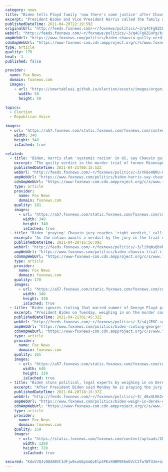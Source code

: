 ```yaml
---
category: news
title: "Biden tells Floyd family 'now there's some justice' after Chauvin guilty verdict"
excerpt: "President Biden and Vice President Harris called the family of George Floyd after the jury delivered a guilty verdict against former Minneapolis police officer Derek Chauvin, saying \"now there's some justice,\" and vowing that his \"legacy\" will stay \"intact.\" "
publishedDateTime: 2021-04-20T22:19:59Z
originalUrl: "http://feeds.foxnews.com/~r/foxnews/politics/~3/q4CFg8ZCHPg/biden-chauvin-guilty-verdict-reaction-george-floyd-family-call"
webUrl: "http://feeds.foxnews.com/~r/foxnews/politics/~3/q4CFg8ZCHPg/biden-chauvin-guilty-verdict-reaction-george-floyd-family-call"
ampWebUrl: "https://www.foxnews.com/politics/biden-chauvin-guilty-verdict-reaction-george-floyd-family-call.amp"
cdnAmpWebUrl: "https://www-foxnews-com.cdn.ampproject.org/c/s/www.foxnews.com/politics/biden-chauvin-guilty-verdict-reaction-george-floyd-family-call.amp"
type: article
quality: 170
heat: -1
published: false

provider:
  name: Fox News
  domain: foxnews.com
  images:
    - url: "https://smartableai.github.io/election/assets/images/organizations/foxnews.com-50x50.jpg"
      width: 50
      height: 50

topics:
  - Election
  - Republican Voice

images:
  - url: "https://a57.foxnews.com/static.foxnews.com/foxnews.com/content/uploads/2020/10/340/340/brooke-singman-headshot.jpg?ve=1&tl=1"
    width: 340
    height: 340
    isCached: true

related:
  - title: "Biden, Harris slam 'systemic racism' in US, say Chauvin guilty verdict is 'giant step' toward racial justice"
    excerpt: "The guilty verdict in the murder trial of former Minneapolis police Officer Derek Chauvin \"can be a giant step forward in the march toward justice in America,\" President Biden and Vice President Harris said Tuesday."
    publishedDateTime: 2021-04-21T00:15:52Z
    webUrl: "http://feeds.foxnews.com/~r/foxnews/politics/~3/Vk8o4NRU-QQ/biden-harris-say-chauvin-guilty-verdict-is-giant-step-toward-racial-justice-call-for-congress-to-act"
    ampWebUrl: "https://www.foxnews.com/politics/biden-harris-say-chauvin-guilty-verdict-is-giant-step-toward-racial-justice-call-for-congress-to-act.amp"
    cdnAmpWebUrl: "https://www-foxnews-com.cdn.ampproject.org/c/s/www.foxnews.com/politics/biden-harris-say-chauvin-guilty-verdict-is-giant-step-toward-racial-justice-call-for-congress-to-act.amp"
    type: article
    provider:
      name: Fox News
      domain: foxnews.com
    quality: 181
    images:
      - url: "https://a57.foxnews.com/static.foxnews.com/foxnews.com/content/uploads/2020/10/340/340/brooke-singman-headshot.jpg?ve=1&tl=1"
        width: 340
        height: 340
        isCached: true
  - title: "Biden 'praying' Chauvin jury reaches 'right verdict,' calling case 'overwhelming'"
    excerpt: "As the nation awaits a verdict by the jury in the trial of former Minneapolis police officer Derek Chauvin, President Biden said on Tuesday he is \"praying the verdict is the right verdict.\""
    publishedDateTime: 2021-04-20T16:56:09Z
    webUrl: "http://feeds.foxnews.com/~r/foxnews/politics/~3/li9qNsQbVNY/biden-chauvin-trial-right-verdict-overwhelming"
    ampWebUrl: "https://www.foxnews.com/politics/biden-chauvin-trial-right-verdict-overwhelming.amp"
    cdnAmpWebUrl: "https://www-foxnews-com.cdn.ampproject.org/c/s/www.foxnews.com/politics/biden-chauvin-trial-right-verdict-overwhelming.amp"
    type: article
    provider:
      name: Fox News
      domain: foxnews.com
    quality: 170
    images:
      - url: "https://a57.foxnews.com/static.foxnews.com/foxnews.com/content/uploads/2019/03/340/340/PaulSteinhauser.jpg?ve=1&tl=1"
        width: 340
        height: 340
        isCached: true
  - title: "Biden ignores rioting that marred summer of George Floyd protests after Chauvin conviction"
    excerpt: "President Biden on Tuesday, weighing in on the murder conviction of ex-Minneapolis Police Officer Derek Chauvin, left out the rioting, looting, arson and worse that broke out around the country amid a summer of unrest following George Floyd’s Memorial Day death."
    publishedDateTime: 2021-04-21T01:45:32Z
    webUrl: "http://feeds.foxnews.com/~r/foxnews/politics/~3/sAjJPOC-sxM/biden-rioting-george-floyd-derek-chauvin-conviction"
    ampWebUrl: "https://www.foxnews.com/politics/biden-rioting-george-floyd-derek-chauvin-conviction.amp"
    cdnAmpWebUrl: "https://www-foxnews-com.cdn.ampproject.org/c/s/www.foxnews.com/politics/biden-rioting-george-floyd-derek-chauvin-conviction.amp"
    type: article
    provider:
      name: Fox News
      domain: foxnews.com
    quality: 165
    images:
      - url: "https://a57.foxnews.com/static.foxnews.com/foxnews.com/content/uploads/2021/04/640/320/GettyImages-1312682563.jpg?ve=1&tl=1"
        width: 640
        height: 320
        isCached: true
  - title: "Biden stuns political, legal experts by weighing in on Derek Chauvin verdict before jury makes decision"
    excerpt: "After President Biden said Monday he is praying the jury comes to the \"right verdict\" in the Derek Chauvin trial, White House press secretary Jen Psaki said Biden doesn’t see that as \"weighing in.\" Political and legal experts think otherwise. "
    publishedDateTime: 2021-04-20T18:15:37Z
    webUrl: "http://feeds.foxnews.com/~r/foxnews/politics/~3/_d6x4LNk2eg/biden-weigh-in-derek-chauvin-verdict-jury-makes-decision"
    ampWebUrl: "https://www.foxnews.com/politics/biden-weigh-in-derek-chauvin-verdict-jury-makes-decision.amp"
    cdnAmpWebUrl: "https://www-foxnews-com.cdn.ampproject.org/c/s/www.foxnews.com/politics/biden-weigh-in-derek-chauvin-verdict-jury-makes-decision.amp"
    type: article
    provider:
      name: Fox News
      domain: foxnews.com
    quality: 159
    images:
      - url: "https://static.foxnews.com/foxnews.com/content/uploads/2021/04/GettyImages-1312682563.jpg"
        width: 1280
        height: 720
        isCached: true

secured: "KduVJQJv0QdABVC1dFjw9xuGEpSmQvElp4PExXHBM9X6eDVcC2fwTWf43e+a36Z3OLnXMMbzcWi8+4t/vVBNbj/iIbzryTLNeeUkl6uZ8WpJ7hObqXUcAq3qqOQ3e4MgiuvrVSFnhhPGoRvzoRMkdpQwjJuhCVXub1Whd4GcUUc0FiEInxjIDQpco5vLiAVHg3SyNhDDoVop1kbZ6WicSN/OkZ/IvghcecTlut9SeLftzlevr4h//CMzqSGEtEMKPsAINzeY26zPL+GA32oqNjftdl49+QWUK6ImjqKX3DRV9RMvEXKbSSCRYTD/Dso+Yy/sDRd7i+G2TJkFFrTmIn8a1YqchqtbEfvuvjtgKf0=;YlE0P19dffStlN58J1w8BA=="
---
```


